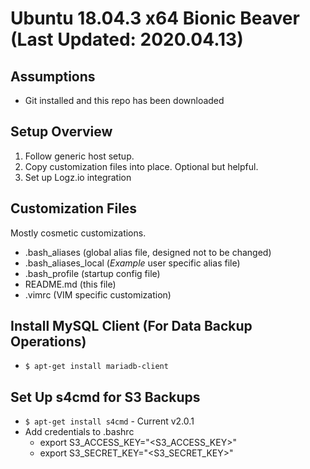 # Ubuntu 18.04.3 x64 Bionic Beaver (Last Updated: 2020.04.13)

## Assumptions
* Git installed and this repo has been downloaded

## Setup Overview
1. Follow generic host setup.
2. Copy customization files into place. Optional but helpful.
3. Set up Logz.io integration

## Customization Files
Mostly cosmetic customizations.
* .bash_aliases (global alias file, designed not to be changed)
* .bash_aliases_local (*Example* user specific alias file)
* .bash_profile (startup config file)
* README.md (this file)
* .vimrc (VIM specific customization)

## Install MySQL Client (For Data Backup Operations)
* `$ apt-get install mariadb-client`

## Set Up s4cmd for S3 Backups
* `$ apt-get install s4cmd` - Current v2.0.1
* Add credentials to .bashrc
  * export S3_ACCESS_KEY="<S3_ACCESS_KEY>"
  * export S3_SECRET_KEY="<S3_SECRET_KEY>"
